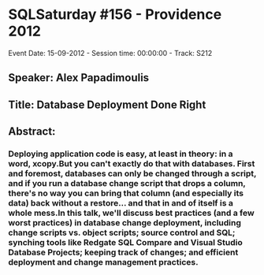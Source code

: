 # SQLSaturday #156 - Providence 2012
Event Date: 15-09-2012 - Session time: 00:00:00 - Track: S212
## Speaker: Alex Papadimoulis
## Title: Database Deployment Done Right
## Abstract:
### Deploying application code is easy, at least in theory: in a word, xcopy.But you can't exactly do that with databases. First and foremost, databases can only be changed through a script, and if you run a database change script that drops a column, there's no way you can bring that column (and especially its data) back without a restore… and that in and of itself is a whole mess.In this talk, we'll discuss best practices (and a few worst practices) in database change deployment, including change scripts vs. object scripts; source control and SQL; synching tools like Redgate SQL Compare and Visual Studio Database Projects; keeping track of changes; and efficient deployment and change management practices.
